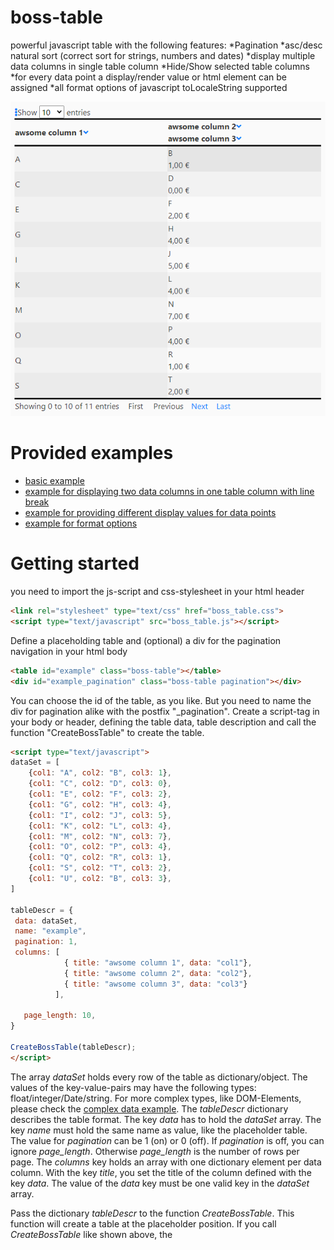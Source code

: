 # boss-table
powerful javascript table with the following features:
*Pagination
*asc/desc natural sort (correct sort for strings, numbers and dates)
*display multiple data columns in single table column
*Hide/Show selected table columns
*for every data point a display/render value or html element can be assigned
*all format options of javascript toLocaleString supported

![example table](image.png)

# Provided examples
* [basic example](simple_example.html)
* [example for displaying two data columns in one table column with line break](display_column_example.html)
* [example for providing different display values for data points](complex_data_example.html)
* [example for format options](format_options_example.html)

# Getting started
you need to import the js-script and css-stylesheet in your html header
```html
<link rel="stylesheet" type="text/css" href="boss_table.css">
<script type="text/javascript" src="boss_table.js"></script>
```
Define a placeholding table and (optional) a div for the pagination navigation in your html body
```html
<table id="example" class="boss-table"></table>
<div id="example_pagination" class="boss-table pagination"></div>
```
You can choose the id of the table, as you like. But you need to name the div for pagination alike with the postfix "_pagination".
Create a script-tag in your body or header, defining the table data, table description and call the function "CreateBossTable" to create the table.
```html
<script type="text/javascript">
dataSet = [
    {col1: "A", col2: "B", col3: 1},
    {col1: "C", col2: "D", col3: 0},
    {col1: "E", col2: "F", col3: 2},
    {col1: "G", col2: "H", col3: 4},
    {col1: "I", col2: "J", col3: 5},
    {col1: "K", col2: "L", col3: 4},
    {col1: "M", col2: "N", col3: 7},
    {col1: "O", col2: "P", col3: 4},
    {col1: "Q", col2: "R", col3: 1},
    {col1: "S", col2: "T", col3: 2},
    {col1: "U", col2: "B", col3: 3},
]

tableDescr = {
 data: dataSet,
 name: "example",
 pagination: 1,
 columns: [
            { title: "awsome column 1", data: "col1"},
            { title: "awsome column 2", data: "col2"},
            { title: "awsome column 3", data: "col3"}
          ],

   page_length: 10,
}
  
CreateBossTable(tableDescr);
</script>
```
The array *dataSet* holds every row of the table as dictionary/object. The values of the key-value-pairs may have the following types: float/integer/Date/string. For more complex types, like DOM-Elements, please check the [complex data example](complex_data_example.html).
The *tableDescr* dictionary describes the table format. The key *data* has to hold the *dataSet* array. The key *name* must hold the same name as value, like the placeholder table.
The value for *pagination* can be 1 (on) or 0 (off). If *pagination* is off, you can ignore *page_length*. Otherwise *page_length* is the number of rows per page.
The *columns* key holds an array with one dictionary element per data column. With the key *title*, you set the title of the column defined with the key *data*. The value of the *data* key must be one valid key in the *dataSet* array.

Pass the dictionary *tableDescr* to the function *CreateBossTable*. This function will create a table at the placeholder position. If you call *CreateBossTable* like shown above, the *<script>* must be called after the *<table.../>* placeholder. 
In the examples a different way with the usage of jquery is shown. In that case you need to include jquery in your html header. You should also include
```html
<script src="https://kit.fontawesome.com/2f6feeec4b.js" crossorigin="anonymous"></script>
```
to have the sort and options icons correctly shown.

